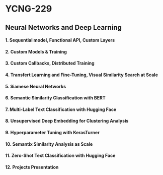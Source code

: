 # YCNG-229
## Neural Networks and Deep Learning

#### 1. Sequential model, Functional API, Custom Layers
#### 2. Custom Models & Training
#### 3. Custom Callbacks, Distributed Training
#### 4. Transfert Learning and Fine-Tuning, Visual Similarity Search at Scale
#### 5. Siamese Neural Networks
#### 6. Semantic Similarity Classification with BERT
#### 7. Multi-Label Text Classification with Hugging Face
#### 8. Unsupervised Deep Embedding for Clustering Analysis
#### 9. Hyperparameter Tuning with KerasTurner
#### 10. Semantix Similarity Analysis as Scale
#### 11. Zero-Shot Text Classification with Hugging Face
#### 12. Projects Presentation
